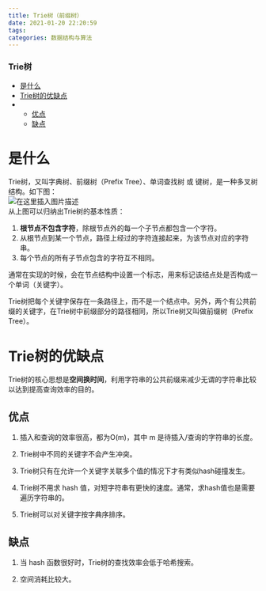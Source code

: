 ```yaml
---
title: Trie树（前缀树）
date: 2021-01-20 22:20:59
tags: 
categories: 数据结构与算法
---
```


<!--more-->

### Trie树

- [是什么](#_2)
- [Trie树的优缺点](#Trie_17)
- - [优点](#_19)
  - [缺点](#_29)

# 是什么

Trie树，又叫字典树、前缀树（Prefix Tree）、单词查找树 或 键树，是一种多叉树结构。如下图：  
![在这里插入图片描述](https://img-blog.csdnimg.cn/20210120221717969.png?x-oss-process=image/watermark,type_ZmFuZ3poZW5naGVpdGk,shadow_10,text_aHR0cHM6Ly9ibG9nLmNzZG4ubmV0L3FxXzIxMDQwNTU5,size_16,color_FFFFFF,t_70)  
从上图可以归纳出Trie树的基本性质：

1.  **根节点不包含字符**，除根节点外的每一个子节点都包含一个字符。
2.  从根节点到某一个节点，路径上经过的字符连接起来，为该节点对应的字符串。
3.  每个节点的所有子节点包含的字符互不相同。

通常在实现的时候，会在节点结构中设置一个标志，用来标记该结点处是否构成一个单词（关键字）。

Trie树把每个关键字保存在一条路径上，而不是一个结点中。另外，两个有公共前缀的关键字，在Trie树中前缀部分的路径相同，所以Trie树又叫做前缀树（Prefix Tree）。

# Trie树的优缺点

Trie树的核心思想是**空间换时间**，利用字符串的公共前缀来减少无谓的字符串比较以达到提高查询效率的目的。

## 优点

1.  插入和查询的效率很高，都为O\(m\)，其中 m 是待插入/查询的字符串的长度。

2.  Trie树中不同的关键字不会产生冲突。

3.  Trie树只有在允许一个关键字关联多个值的情况下才有类似hash碰撞发生。

4.  Trie树不用求 hash 值，对短字符串有更快的速度。通常，求hash值也是需要遍历字符串的。

5.  Trie树可以对关键字按字典序排序。

## 缺点

1.  当 hash 函数很好时，Trie树的查找效率会低于哈希搜索。

2.  空间消耗比较大。